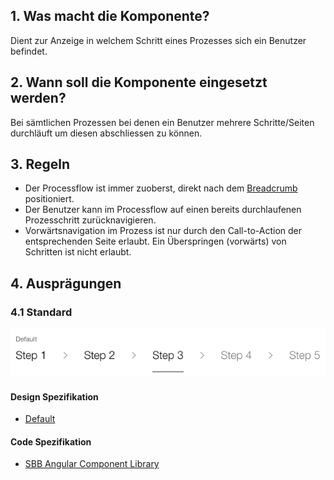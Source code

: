 ## 1. Was macht die Komponente?
Dient zur Anzeige in welchem Schritt eines Prozesses sich ein Benutzer befindet.

## 2. Wann soll die Komponente eingesetzt werden? 
Bei sämtlichen Prozessen bei denen ein Benutzer mehrere Schritte/Seiten durchläuft um diesen abschliessen zu können.

## 3. Regeln
* Der Processflow ist immer zuoberst, direkt nach dem [Breadcrumb](https://digital.sbb.ch/de/websites/components/breadcrumb) positioniert.
* Der Benutzer kann im Processflow auf einen bereits durchlaufenen Prozesschritt zurücknavigieren.
* Vorwärtsnavigation im Prozess ist nur durch den Call-to-Action der entsprechenden Seite erlaubt. Ein Überspringen (vorwärts) von Schritten ist nicht erlaubt.

## 4. Ausprägungen
### 4.1 Standard
![Darstellung der Komponente für Prozessschritte](https://raw.githubusercontent.com/sbb-design-systems/design-system-website-documentation/master/documentation/components/processflow/images/processflow_default.png 'class: image')

#### Design Spezifikation
* [Default](https://www.sketch.com/s/80f12b3b-58e5-4b4c-98cd-c553bae18db0/a/vOQPb1#Inspector)

#### Code Spezifikation
* [SBB Angular Component Library](https://sbb-angular.app.sbb.ch/latest/public/components/processflow)